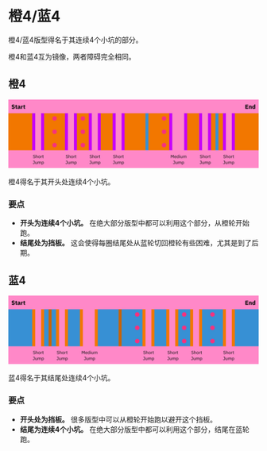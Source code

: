 # 橙4/蓝4

橙4/蓝4版型得名于其连续4个小坑的部分。

橙4和蓝4互为镜像，两者障碍完全相同。

## 橙4

![橙4](../images/rolls/easy-4-orange-annotated.jpg)

橙4得名于其开头处连续4个小坑。

### 要点

* **开头为连续4个小坑。** 在绝大部分版型中都可以利用这个部分，从橙轮开始跑。
* **结尾处为挡板。** 这会使得每圈结尾处从蓝轮切回橙轮有些困难，尤其是到了后期。

## 蓝4

![蓝4](../images/rolls/easy-4-blue-annotated.jpg)

蓝4得名于其结尾处连续4个小坑。

### 要点

* **开头处为挡板。** 很多版型中可以从橙轮开始跑以避开这个挡板。
* **结尾为连续4个小坑。** 在绝大部分版型中都可以利用这个部分，结尾在蓝轮跑。
